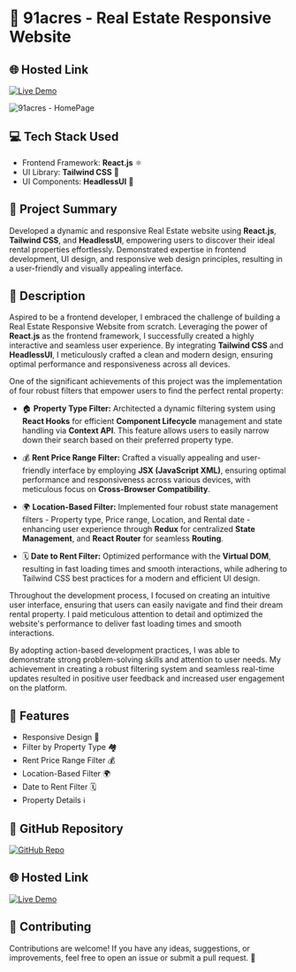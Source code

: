 # 🏡 91acres - Real Estate Responsive Website

## 🌐 Hosted Link

[![Live Demo](https://img.shields.io/badge/Live%20Demo-%E2%9C%A8-brightgreen)](https://91acres.netlify.app/)

![91acres - HomePage](https://github.com/AnirudhaPatil-1/RealState---Real-Estate-Website/assets/73242321/ed0ddd3b-7ac6-4fb0-bc93-1b75faf30520)

## 💻 Tech Stack Used

- Frontend Framework: **React.js** ⚛️
- UI Library: **Tailwind CSS** 🎨
- UI Components: **HeadlessUI** 🧩

## 📜 Project Summary

Developed a dynamic and responsive Real Estate website using **React.js**, **Tailwind CSS**, and **HeadlessUI**, empowering users to discover their ideal rental properties effortlessly. Demonstrated expertise in frontend development, UI design, and responsive web design principles, resulting in a user-friendly and visually appealing interface.

## 📝 Description

Aspired to be a frontend developer, I embraced the challenge of building a Real Estate Responsive Website from scratch. Leveraging the power of **React.js** as the frontend framework, I successfully created a highly interactive and seamless user experience. By integrating **Tailwind CSS** and **HeadlessUI**, I meticulously crafted a clean and modern design, ensuring optimal performance and responsiveness across all devices.

One of the significant achievements of this project was the implementation of four robust filters that empower users to find the perfect rental property:

- 🏠 **Property Type Filter:** Architected a dynamic filtering system using **React Hooks** for efficient **Component Lifecycle** management and state handling via **Context API**. This feature allows users to easily narrow down their search based on their preferred property type.

- 💰 **Rent Price Range Filter:** Crafted a visually appealing and user-friendly interface by employing **JSX (JavaScript XML)**, ensuring optimal performance and responsiveness across various devices, with meticulous focus on **Cross-Browser Compatibility**. 

- 🌍 **Location-Based Filter:** Implemented four robust state management filters - Property type, Price range, Location, and Rental date - enhancing user experience through **Redux** for centralized **State Management**, and **React Router** for seamless **Routing**.

- 🗓️ **Date to Rent Filter:** Optimized performance with the **Virtual DOM**, resulting in fast loading times and smooth interactions, while adhering to Tailwind CSS best practices for a modern and efficient UI design.

Throughout the development process, I focused on creating an intuitive user interface, ensuring that users can easily navigate and find their dream rental property. I paid meticulous attention to detail and optimized the website's performance to deliver fast loading times and smooth interactions.

By adopting action-based development practices, I was able to demonstrate strong problem-solving skills and attention to user needs. My achievement in creating a robust filtering system and seamless real-time updates resulted in positive user feedback and increased user engagement on the platform.

## 🚀 Features

- Responsive Design 📱
- Filter by Property Type 🏘️
- Rent Price Range Filter 💰
- Location-Based Filter 🌍
- Date to Rent Filter 🗓️
- Property Details ℹ️

## 📂 GitHub Repository

[![GitHub Repo](https://img.shields.io/badge/GitHub%20Repo-%E2%9C%88-blue)](https://github.com/AnirudhaPatil-1/RealState---Real-Estate-Website)

## 🌐 Hosted Link

[![Live Demo](https://img.shields.io/badge/Live%20Demo-%E2%9C%A8-brightgreen)](https://91acres.netlify.app/)

## 🤝 Contributing

Contributions are welcome! If you have any ideas, suggestions, or improvements, feel free to open an issue or submit a pull request. 🙌
